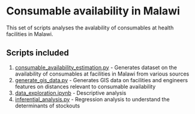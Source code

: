 # Consumable availability in Malawi

This set of scripts analyses the avalability of consumables at health facilities in Malawi.


## Scripts included

1. [consumable_availability_estimation.py](https://github.com/sakshimohan/consumables_malawi/blob/main/scripts/consumables_availability_estimation.py) - Generates dataset on the availability of consumables at facilities in Malawi from various sources
2. [generate_gis_data.py](https://github.com/sakshimohan/consumables_malawi/blob/main/scripts/generate_gis_data.py) - Generates GIS data on facilities and engineers features on distances relevant to consumable availability
3. [data_exploration.ipynb](https://github.com/sakshimohan/consumables_malawi/blob/main/scripts/data_exploration.ipynb) - Descriptive analysis
4. [inferential_analysis.py](https://github.com/sakshimohan/consumables_malawi/blob/main/scripts/inferential_analysis.R) - Regression analysis to understand the determinants of stockouts

